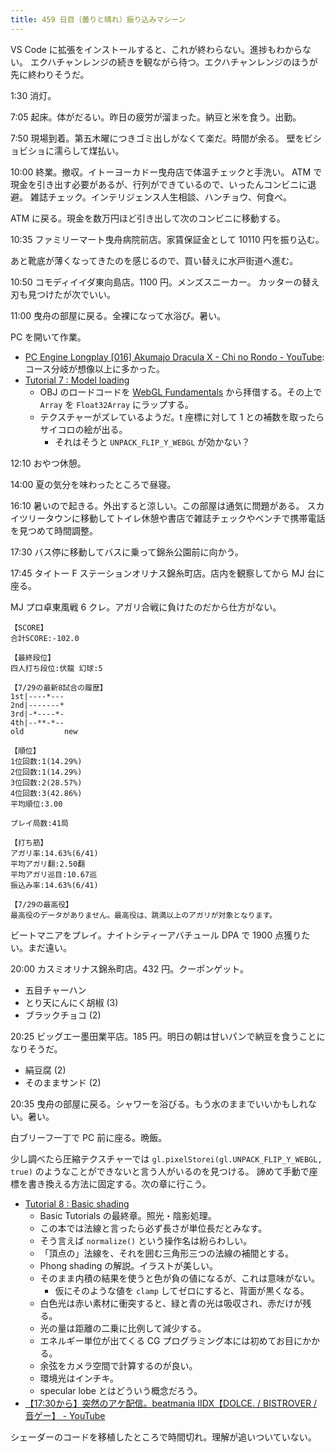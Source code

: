 ```yaml
---
title: 459 日目（曇りと晴れ）振り込みマシーン
---
```


VS Code に拡張をインストールすると、これが終わらない。進捗もわからない。
エクハチャンレンジの続きを観ながら待つ。エクハチャンレンジのほうが先に終わりそうだ。

1:30 消灯。

7:05 起床。体がだるい。昨日の疲労が溜まった。納豆と米を食う。出勤。

7:50 現場到着。第五木曜につきゴミ出しがなくて楽だ。時間が余る。
壁をビショビショに濡らして煤払い。

10:00 終業。撤収。イトーヨーカドー曳舟店で体温チェックと手洗い。
ATM で現金を引き出す必要があるが、行列ができているので、いったんコンビニに退避。
雑誌チェック。インテリジェンス人生相談、ハンチョウ、何食べ。

ATM に戻る。現金を数万円ほど引き出して次のコンビニに移動する。

10:35 ファミリーマート曳舟病院前店。家賃保証金として 10110 円を振り込む。

あと靴底が薄くなってきたのを感じるので、買い替えに水戸街道へ進む。

10:50 コモディイイダ東向島店。1100 円。メンズスニーカー。
カッターの替え刃も見つけたが次でいい。

11:00 曳舟の部屋に戻る。全裸になって水浴び。暑い。

PC を開いて作業。

* [PC Engine Longplay [016] Akumajo Dracula X - Chi no Rondo - YouTube](https://www.youtube.com/watch?v=IV5TvOlKsj4):
  コース分岐が想像以上に多かった。
* [Tutorial 7 : Model loading](http://www.opengl-tutorial.org/beginners-tutorials/tutorial-7-model-loading/)
  * OBJ のロードコードを [WebGL Fundamentals] から拝借する。その上で `Array` を `Float32Array` にラップする。
  * テクスチャーがズレているようだ。t 座標に対して 1 との補数を取ったらサイコロの絵が出る。
    * それはそうと `UNPACK_FLIP_Y_WEBGL` が効かない？

12:10 おやつ休憩。

14:00 夏の気分を味わったところで昼寝。

16:10 暑いので起きる。外出すると涼しい。この部屋は通気に問題がある。
スカイツリータウンに移動してトイレ休憩や書店で雑誌チェックやベンチで携帯電話を見つめて時間調整。

17:30 バス停に移動してバスに乗って錦糸公園前に向かう。

17:45 タイトー F ステーションオリナス錦糸町店。店内を観察してから MJ 台に座る。

MJ プロ卓東風戦 6 クレ。アガリ合戦に負けたのだから仕方がない。

```text
【SCORE】
合計SCORE:-102.0

【最終段位】
四人打ち段位:伏龍 幻球:5

【7/29の最新8試合の履歴】
1st|----*---
2nd|-------*
3rd|-*----*-
4th|--**-*--
old         new

【順位】
1位回数:1(14.29%)
2位回数:1(14.29%)
3位回数:2(28.57%)
4位回数:3(42.86%)
平均順位:3.00

プレイ局数:41局

【打ち筋】
アガリ率:14.63%(6/41)
平均アガリ翻:2.50翻
平均アガリ巡目:10.67巡
振込み率:14.63%(6/41)

【7/29の最高役】
最高役のデータがありません。最高役は、跳満以上のアガリが対象となります。
```

ビートマニアをプレイ。ナイトシティーアバチュール DPA で 1900 点獲りたい。まだ遠い。

20:00 カスミオリナス錦糸町店。432 円。クーポンゲット。

* 五目チャーハン
* とり天にんにく胡椒 (3)
* ブラックチョコ (2)

20:25 ビッグエー墨田業平店。185 円。明日の朝は甘いパンで納豆を食うことになりそうだ。

* 絹豆腐 (2)
* そのままサンド (2)

20:35 曳舟の部屋に戻る。シャワーを浴びる。もう水のままでいいかもしれない。暑い。

白ブリーフ一丁で PC 前に座る。晩飯。

少し調べたら圧縮テクスチャーでは `gl.pixelStorei(gl.UNPACK_FLIP_Y_WEBGL, true)` のようなことができないと言う人がいるのを見つける。
諦めて手動で座標を書き換える方法に固定する。次の章に行こう。

* [Tutorial 8 : Basic shading](http://www.opengl-tutorial.org/beginners-tutorials/tutorial-8-basic-shading/)
  * Basic Tutorials の最終章。照光・陰影処理。
  * この本では法線と言ったら必ず長さが単位長だとみなす。
  * そう言えば `normalize()` という操作名は紛らわしい。
  * 「頂点の」法線を、それを囲む三角形三つの法線の補間とする。
  * Phong shading の解説。イラストが美しい。
  * そのまま内積の結果を使うと色が負の値になるが、これは意味がない。
    * 仮にそのような値を `clamp` してゼロにすると、背面が黒くなる。
  * 白色光は赤い素材に衝突すると、緑と青の光は吸収され、赤だけが残る。
  * 光の量は距離の二乗に比例して減少する。
  * エネルギー単位が出てくる CG プログラミング本には初めてお目にかかる。
  * 余弦をカメラ空間で計算するのが良い。
  * 環境光はインチキ。
  * specular lobe とはどういう概念だろう。
* [【17:30から】突然のアケ配信。beatmania IIDX【DOLCE. / BISTROVER / 音ゲー】 - YouTube](https://www.youtube.com/watch?v=cFkabGWDr6A)

シェーダーのコードを移植したところで時間切れ。理解が追いついていない。

[WebGL Fundamentals]: https://webglfundamentals.org/
